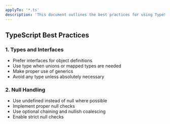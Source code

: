 ```yaml
---
applyTo: '*.ts'
description: 'This document outlines the best practices for using TypeScript in the codebase.'
---
```


## TypeScript Best Practices

### 1. Types and Interfaces

- Prefer interfaces for object definitions
- Use type when unions or mapped types are needed
- Make proper use of generics
- Avoid any type unless absolutely necessary

### 2. Null Handling

- Use undefined instead of null where possible
- Implement proper null checks
- Use optional chaining and nullish coalescing
- Enable strict null checks
